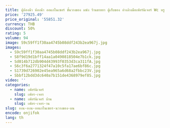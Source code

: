 ```yaml
---
title: ตู้ห้องน้ํา ห้องน้ํา ออแกไนเซอร์ ชั้นวางของ ผนัง ร้านขายยา ตู้เก็บของ อ่างล้างมือเฟอร์นิเจอร์ Wc หรูหรา ตู้ห้องน้ํา Gabinete หรูหรา
price: '27925.49'
price_original: '55851.32'
currency: THB
discount: 50%
rating: 5
volume: 94
image: S9c59ff1f30aa4745b08ddf243b2ea967j.jpg
images:
  - S9c59ff1f30aa4745b08ddf243b2ea967j.jpg
  - S8f9d19d1bff14aa1a0490818504e7b1ck.jpg
  - Sd014b712db904d43993f0353d3ca311fA.jpg
  - S6c3f6a2771324f47a10c5fa17ae6bf86c.jpg
  - S1739d726902e45ea965a6d68a2fbbc23V.jpg
  - Sbbf12bdd3dc640a7b151de4368979ef8S.jpg
video: ''
categories:
  - name: เฟอร์นิเจอร์
    slug: เฟอร-เจอร
  - name: เฟอร์นิเจอร์ บ้าน
    slug: เฟอร-เจอร-าน
slug: องน-องน-ออแกไนเซอร-นวางของ-ผน
encode: onjifok
lang: th
---
```

  